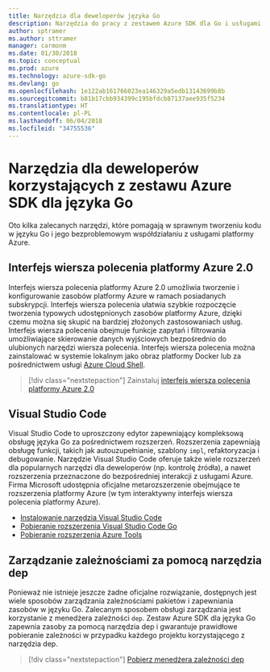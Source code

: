 ```yaml
---
title: Narzędzia dla deweloperów języka Go
description: Narzędzia do pracy z zestawem Azure SDK dla Go i usługami platformy Azure
author: sptramer
ms.author: sttramer
manager: carmonm
ms.date: 01/30/2018
ms.topic: conceptual
ms.prod: azure
ms.technology: azure-sdk-go
ms.devlang: go
ms.openlocfilehash: 1e122ab161766023ea146329a5edb13143699b8b
ms.sourcegitcommit: b81b17cbb934399c195bfdcb87137aee935f5234
ms.translationtype: HT
ms.contentlocale: pl-PL
ms.lasthandoff: 06/04/2018
ms.locfileid: "34755536"
---
```

# <a name="tools-for-developers-using-the-azure-sdk-for-go"></a>Narzędzia dla deweloperów korzystających z zestawu Azure SDK dla języka Go

Oto kilka zalecanych narzędzi, które pomagają w sprawnym tworzeniu kodu w języku Go i jego bezproblemowym współdziałaniu z usługami platformy Azure.

## <a name="azure-cli-20"></a>Interfejs wiersza polecenia platformy Azure 2.0

Interfejs wiersza polecenia platformy Azure 2.0 umożliwia tworzenie i konfigurowanie zasobów platformy Azure w ramach posiadanych subskrypcji. Interfejs wiersza polecenia ułatwia szybkie rozpoczęcie tworzenia typowych udostępnionych zasobów platformy Azure, dzięki czemu można się skupić na bardziej złożonych zastosowaniach usług. Interfejs wiersza polecenia obejmuje funkcje zapytań i filtrowania umożliwiające skierowanie danych wyjściowych bezpośrednio do ulubionych narzędzi wiersza polecenia. Interfejs wiersza polecenia można zainstalować w systemie lokalnym jako obraz platformy Docker lub za pośrednictwem usługi [Azure Cloud Shell](https://docs.microsoft.com/en-us/azure/cloud-shell/overview).

> [!div class="nextstepaction"]
> Zainstaluj [interfejs wiersza polecenia platformy Azure 2.0](/cli/azure/install-azure-cli)

## <a name="visual-studio-code"></a>Visual Studio Code

Visual Studio Code to uproszczony edytor zapewniający kompleksową obsługę języka Go za pośrednictwem rozszerzeń. Rozszerzenia zapewniają obsługę funkcji, takich jak autouzupełnianie, szablony `impl`, refaktoryzacja i debugowanie. Narzędzie Visual Studio Code oferuje także wiele rozszerzeń dla popularnych narzędzi dla deweloperów (np. kontrolę źródła), a nawet rozszerzenia przeznaczone do bezpośredniej interakcji z usługami Azure. Firma Microsoft udostępnia oficjalne metarozszerzenie obejmujące te rozszerzenia platformy Azure (w tym interaktywny interfejs wiersza polecenia platformy Azure).

* [Instalowanie narzędzia Visual Studio Code](https://code.visualstudio.com/Download)
* [Pobieranie rozszerzenia Visual Studio Code Go](https://code.visualstudio.com/docs/languages/go)
* [Pobieranie rozszerzenia Azure Tools](https://marketplace.visualstudio.com/items?itemName=ms-vscode.vscode-azureextensionpack)

## <a name="dependency-management-with-dep"></a>Zarządzanie zależnościami za pomocą narzędzia dep

Ponieważ nie istnieje jeszcze żadne oficjalne rozwiązanie, dostępnych jest wiele sposobów zarządzania zależnościami pakietów i zapewniania zasobów w języku Go. Zalecanym sposobem obsługi zarządzania jest korzystanie z menedżera zależności `dep`. Zestaw Azure SDK dla języka Go zapewnia zasoby za pomocą narzędzia dep i gwarantuje prawidłowe pobieranie zależności w przypadku każdego projektu korzystającego z narzędzia dep.

> [!div class="nextstepaction"]
> [Pobierz menedżera zależności dep](https://github.com/tools/godep)